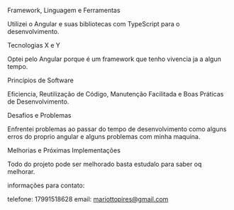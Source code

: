 Framework, Linguagem e Ferramentas

Utilizei o Angular e suas bibliotecas com TypeScript para o desenvolvimento.

Tecnologias X e Y

Optei pelo Angular porque é um framework que tenho vivencia ja a algun tempo.

Princípios de Software

Eficiencia, Reutilização de Código, Manutenção Facilitada e Boas Práticas de Desenvolvimento.

Desafios e Problemas

Enfrentei problemas ao passar do tempo de desenvolvimento como alguns erros do proprio angular e alguns problemas com minha maquina.

Melhorias e Próximas Implementações

Todo do projeto pode ser melhorado basta estudalo para saber oq melhorar.

informações para contato: 

telefone: 17991518628
email: mariottopires@gmail.com
